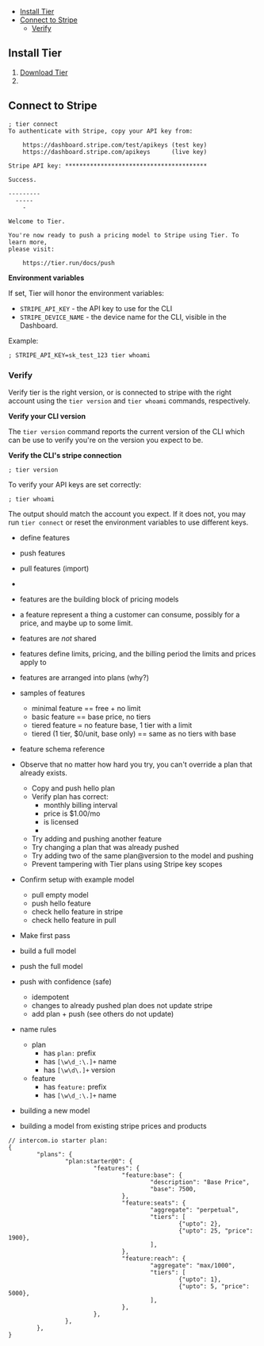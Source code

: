 - [Install Tier](#install-tier)
- [Connect to Stripe](#connect-to-stripe)
  - [Verify](#verify)

## Install Tier

1. [Download Tier](https://tier.run/download)
2. 

## Connect to Stripe
```
; tier connect
To authenticate with Stripe, copy your API key from:

	https://dashboard.stripe.com/test/apikeys (test key)
	https://dashboard.stripe.com/apikeys      (live key)

Stripe API key: ****************************************

Success.

---------
  -----
    -

Welcome to Tier.

You're now ready to push a pricing model to Stripe using Tier. To learn more,
please visit:

	https://tier.run/docs/push
```

**Environment variables**

If set, Tier will honor the environment variables:

* `STRIPE_API_KEY` - the API key to use for the CLI
* `STRIPE_DEVICE_NAME` - the device name for the CLI, visible in the Dashboard.

Example:

```
; STRIPE_API_KEY=sk_test_123 tier whoami
```

### Verify

Verify tier is the right version, or is connected to stripe with the right
account using the `tier version` and `tier whoami` commands, respectively.

**Verify your CLI version**

The `tier version` command reports the current version of the CLI which can be use to verify you're on the version you expect to be.

**Verify the CLI's stripe connection**

```
; tier version
```

To verify your API keys are set correctly:

```
; tier whoami
```

The output should match the account you expect. If it does not, you may run
`tier connect` or reset the environment variables to use different keys.

* define features
* push features
* pull features (import)
* 


  * features are the building block of pricing models
  * a feature represent a thing a customer can consume, possibly for a price, and maybe up to some limit.
  * features are _not_ shared
  * features define limits, pricing, and the billing period the limits and prices apply to
  * features are arranged into plans (why?)

* samples of features
  * minimal feature == free + no limit
  * basic feature == base price, no tiers
  * tiered feature = no feature base, 1 tier with a limit
  * tiered (1 tier, $0/unit, base only) == same as no tiers with base


* feature schema reference





* Observe that no matter how hard you try, you can't override a plan that already exists.
  * Copy and push hello plan
  * Verify plan has correct:
    * monthly billing interval
    * price is $1.00/mo
    * is licensed
    * 
  * Try adding and pushing another feature
  * Try changing a plan that was already pushed
  * Try adding two of the same plan@version to the model and pushing
  * Prevent tampering with Tier plans using Stripe key scopes

* Confirm setup with example model
  * pull empty model
  * push hello feature
  * check hello feature in stripe
  * check hello feature in pull

* Make first pass 
* build a full model
* push the full model
* push with confidence (safe)
  * idempotent
  * changes to already pushed plan does not update stripe
  * add plan + push (see others do not update)
* name rules
  * plan
    * has `plan:` prefix
    * has `[\w\d_:\.]+` name
    * has `[\w\d\.]+` version
  * feature
    * has `feature:` prefix
    * has `[\w\d_:\.]+` name
* building a new model
* building a model from existing stripe prices and products


```
// intercom.io starter plan:
{
        "plans": {
                "plan:starter@0": {
                        "features": {
                                "feature:base": {
                                        "description": "Base Price",
                                        "base": 7500,
                                },
                                "feature:seats": {
                                        "aggregate": "perpetual",
                                        "tiers": [
                                                {"upto": 2},
                                                {"upto": 25, "price": 1900},
                                        ],
                                },
                                "feature:reach": {
                                        "aggregate": "max/1000",
                                        "tiers": [
                                                {"upto": 1},
                                                {"upto": 5, "price": 5000},
                                        ],
                                },
                        },
                },
        },
}
```


























```

```